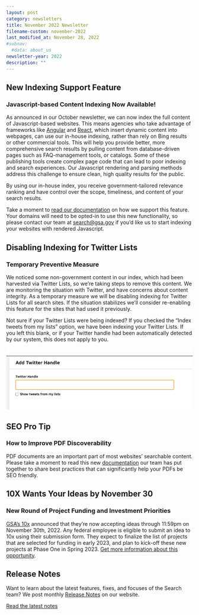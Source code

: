 ```yaml
---
layout: post
category: newsletters
title: November 2022 Newsletter
filename-custom: november-2022
last_modified_at: November 28, 2022
#subnav:
  #data: about_us
newsletter-year: 2022
description: ""
---
```

## New Indexing Support Feature

### Javascript-based Content Indexing Now Available!

As announced in our October newsletter, we can now index the full content of Javascript-based websites. This means agencies who take advantage of frameworks like [Angular](https://angular.io/) and [React](https://reactjs.org/), which insert dynamic content into webpages, can use our in-house indexing, rather than rely on Bing results or other commercial tools. This will help you provide better, more comprehensive search results by pulling content from database-driven pages such as FAQ-management tools, or catalogs. Some of these publishing tools create complex page code that can lead to poor indexing and search experiences. Our Javascript rendering and parsing methods address this challenge to ensure clean, high quality results for the public.

By using our in-house index, you receive government-tailored relevance ranking and have control over the scope, timeliness, and content of your search results. 

Take a moment to [read our documentation](https://search.gov/indexing/what-searchgov-indexes.html#js-indexing) on how we support this feature. Your domains will need to be opted-in to use this new functionality, so please contact our team at [search@gsa.gov](mailto:search@gsa.gov) if you’d like us to start indexing your websites with rendered Javascript.

## Disabling Indexing for Twitter Lists

### Temporary Preventive Measure

We noticed some non-government content in our index, which had been harvested via Twitter Lists, so we’re taking steps to remove this content. We are monitoring the situation with Twitter, and have concerns about content integrity. As a temporary measure we will be disabling indexing for Twitter Lists for all search sites. If the situation stabilizes we’ll consider re-enabling this feature for the sites that had used it previously.

Not sure if your Twitter Lists were being indexed? If you checked the “Index tweets from my lists” option, we have been indexing your Twitter Lists. If you left this blank, or if your Twitter handle had been automatically detected by our system, this does not apply to you.

![Add Twitter Handle](/assets/img/site/twitter-list-disable.png)

## SEO Pro Tip

### How to Improve PDF Discoverability

PDF documents are an important part of most websites’ searchable content. Please take a moment to read this new [documentation](https://search.gov/indexing/pdf-metadata.html) our team has put together to share best practices that can significantly help your PDFs be SEO friendly.

## 10X Wants Your Ideas by November 30

### New Round of Project Funding and Investment Priorities

[GSA’s 10x](https://10x.gsa.gov/) announced that they’re now accepting ideas through 11:59pm on November 30th, 2022. Any federal employee is eligible to submit an idea to 10x using their submission form. They expect to finalize the list of projects that are selected for funding in early 2023, and plan to kick-off these new projects at Phase One in Spring 2023. [Get more information about this opportunity](https://10x.gsa.gov/posts/2023-idea-submission/).

## Release Notes

Want to learn about the latest features, fixes, and focuses of the Search team? We post monthly [Release Notes]({{site.baseurl}}/about/updates/releases) on our website.

[Read the latest notes]({{site.baseurl}}/about/updates/releases/october-2022.html)